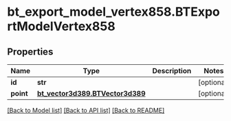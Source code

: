 # bt_export_model_vertex858.BTExportModelVertex858

## Properties
Name | Type | Description | Notes
------------ | ------------- | ------------- | -------------
**id** | **str** |  | [optional] 
**point** | [**bt_vector3d389.BTVector3d389**](BTVector3d389.md) |  | [optional] 

[[Back to Model list]](../README.md#documentation-for-models) [[Back to API list]](../README.md#documentation-for-api-endpoints) [[Back to README]](../README.md)


